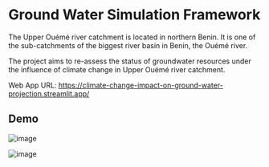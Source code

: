 # Ground Water Simulation Framework
The Upper Ouémé river catchment is located in northern Benin. It is one of the sub-catchments of the biggest river basin in Benin, the Ouémé river.

The project aims to re-assess the status of groundwater resources under the influence of climate change in Upper Ouémé river catchment.

Web App URL: <https://climate-change-impact-on-ground-water-projection.streamlit.app/>


## Demo
![image](https://github.com/user-attachments/assets/10dc52f0-1762-4d24-81d1-63652a19f1b2)




![image](https://github.com/user-attachments/assets/3cc58c62-964d-4df6-a3e9-71f54a880bac)

